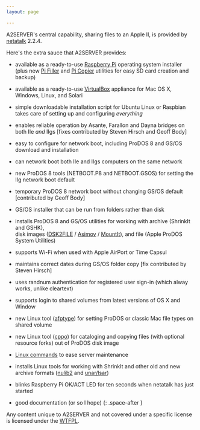 ```yaml
---
layout: page

---
```


A2SERVER's central capability, sharing files to an Apple II, is provided by
[netatalk][] 2.2.4.

Here's the extra sauce that A2SERVER provides:

* available as a ready-to-use [Raspberry Pi][] operating system installer  
  (plus new [Pi Filler][Raspberry Pi Party] and [Pi Copier][Raspberry Pi Party] utilities for easy SD card
  creation and backup)

* available as a ready-to-use [VirtualBox][] appliance for Mac OS X, Windows,
  Linux, and Solari

* simple downloadable installation script for Ubuntu Linux or Raspbian takes
  care of setting up and configuring *everything*

* enables reliable operation by Asante, Farallon and Dayna bridges on both IIe
  *and* IIgs \[fixes contributed by Steven Hirsch and Geoff Body\]

* easy to configure for network boot, including ProDOS 8 and GS/OS download
  and installation

* can network boot both IIe and IIgs computers on the same network

* new ProDOS 8 tools (NETBOOT.P8 and NETBOOT.GSOS) for setting the IIg network
  boot default

* temporary ProDOS 8 network boot without changing GS/OS default \[contributed
  by Geoff Body\]

* GS/OS installer that can be run from folders rather than disk

* installs ProDOS 8 and GS/OS utilities for working with archive (ShrinkIt and
  GSHK),  
  disk images ([DSK2FILE][] / [Asimov][NF products] / [MountIt][]), and file (Apple
  ProDOS System Utilities)

* supports Wi-Fi when used with Apple AirPort or Time Capsul

* maintains correct dates during GS/OS folder copy \[fix contributed by Steven
  Hirsch\]

* uses randnum authentication for registered user sign-in (which alway works,
  unlike cleartext)

* supports login to shared volumes from latest versions of OS X and Window

* new Linux tool ([afptype][]) for setting ProDOS or
  classic Mac file types on shared volume

* new Linux tool ([cppo][]) for cataloging and copying
  files (with optional resource forks) out of ProDOS disk image

* [Linux commands][A2SERVER commands] to ease server maintenance

* installs Linux tools for working with ShrinkIt and other old and new archive
  formats ([nulib2][] and [unar/lsar][The Unarchiver])

<!--
* sets up Raspberry Pi for shell login from Apple II via USB-serial cable or
  Raspberry Pi console cable
-->

* blinks Raspberry Pi OK/ACT LED for ten seconds when netatalk has just
  started

* good documentation (or so I hope)
{: .space-after }

Any content unique to A2SERVER and not covered under a specific license is
licensed under the [WTFPL][].

[netatalk]: http://netatalk.sourceforge.net/
[Raspberry Pi]: http://www.raspberrypi.org/
[Raspberry Pi Party]: http://ivanx.com/raspberrypi/
[VirtualBox]: http://www.virtualbox.org/
[DSK2FILE]: http://www.dwheeler.com/6502/oneelkruns/dsk2file.html
[NF products]: http://www.ninjaforce.com/html/products.html
[MountIt]: http://www.brutaldeluxe.fr/products/apple2gs/mountit.html
[afptype]: scripts/tools/afptype.txt
[cppo]: scripts/tools/cppo.txt
[A2SERVER commands]: a2server_commands.html
[nulib2]: http://www.nulib.com/
[The Unarchiver]: http://unarchiver.c3.cx/
[WTFPL]: http://www.wtfpl.net/
